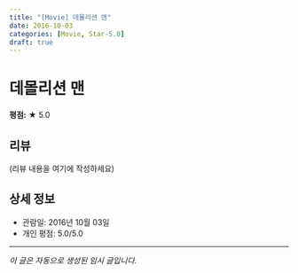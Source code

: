 ```yaml
---
title: "[Movie] 데몰리션 맨"
date: 2016-10-03
categories: [Movie, Star-5.0]
draft: true
---
```


# 데몰리션 맨

**평점:** ★ 5.0

## 리뷰

(리뷰 내용을 여기에 작성하세요)

## 상세 정보

- 관람일: 2016년 10월 03일
- 개인 평점: 5.0/5.0

---

*이 글은 자동으로 생성된 임시 글입니다.*
